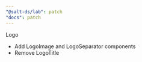 ```yaml
---
"@salt-ds/lab": patch
"docs": patch
---
```


Logo

- Add LogoImage and LogoSeparator components
- Remove LogoTitle

